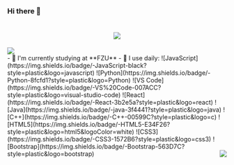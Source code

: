### Hi there 👋

<h1 align="center">
  <a href="https://sunguoqi.com/">
    <img src="https://readme-typing-svg.herokuapp.com/?lines=console.log(%22Hello%2C%20World!%22);Hello%2C%20World!&center=true&size=27">
  </a>
</h1>
<img src="https://cdn.jsdelivr.net/gh/sun0225SUN/sun0225SUN/assets/images/coding.gif" /><br>
- 🏢 I'm currently studying at **FZU**
- 🚀 I use daily:
  ![JavaScript](https://img.shields.io/badge/-JavaScript-black?style=plastic&logo=javascript)
  ![Python](https://img.shields.io/badge/-Python-8fcfd1?style=plastic&logo=Python)
  ![VS Code](https://img.shields.io/badge/-VS%20Code-007ACC?style=plastic&logo=visual-studio-code)
  ![React](https://img.shields.io/badge/-React-3b2e5a?style=plastic&logo=react)
  ![Java](https://img.shields.io/badge/-java-3f4441?style=plastic&logo=java) 
  ![C++](https://img.shields.io/badge/-C++-00599C?style=plastic&logo=c)
  ![HTML5](https://img.shields.io/badge/-HTML5-E34F26?style=plastic&logo=html5&logoColor=white)
  ![CSS3](https://img.shields.io/badge/-CSS3-1572B6?style=plastic&logo=css3)
  ![Bootstrap](https://img.shields.io/badge/-Bootstrap-563D7C?style=plastic&logo=bootstrap)
  
  <img align="right" src="https://github-readme-stats.vercel.app/api?username=xiaoyangii&show_icons=true&icon_color=CE1D2D&text_color=718096&bg_color=ffffff&hide_title=true" />

